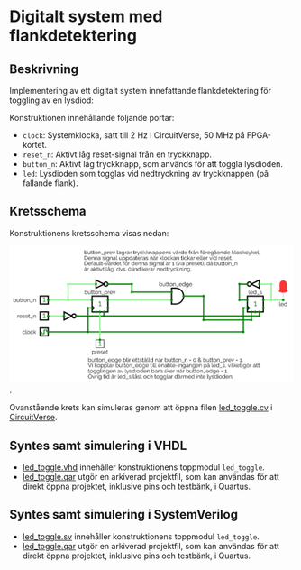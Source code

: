 # Digitalt system med flankdetektering

## Beskrivning 
Implementering av ett digitalt system innefattande flankdetektering för toggling av en lysdiod:

Konstruktionen innehållande följande portar:
* `clock`: Systemklocka, satt till 2 Hz i CircuitVerse, 50 MHz på FPGA-kortet.
* `reset_n`: Aktivt låg reset-signal från en tryckknapp.
* `button_n`: Aktivt låg tryckknapp, som används för att toggla lysdioden.
* `led`: Lysdioden som togglas vid nedtryckning av tryckknappen (på fallande flank).

## Kretsschema
Konstruktionens kretsschema visas nedan:

![Kretsschema för konstruktionen](./circuit/led_toggle.png).

Ovanstående krets kan simuleras genom att öppna filen [led_toggle.cv](./circuit/led_toggle.cv) 
i [CircuitVerse](https://circuitverse.org/simulator).

## Syntes samt simulering i VHDL
* [led_toggle.vhd](./vhdl/led_toggle.vhd) innehåller konstruktionens toppmodul `led_toggle`.
* [led_toggle.qar](./vhdl/led_toggle.qar) utgör en arkiverad projektfil, som kan användas 
för att direkt öppna projektet, inklusive pins och testbänk, i Quartus.

## Syntes samt simulering i SystemVerilog
* [led_toggle.sv](./systemverilog/led_toggle.sv) innehåller konstruktionens toppmodul `led_toggle`.
* [led_toggle.qar](./systemverilog/led_toggle.qar) utgör en arkiverad projektfil, som kan användas 
för att direkt öppna projektet, inklusive pins och testbänk, i Quartus.